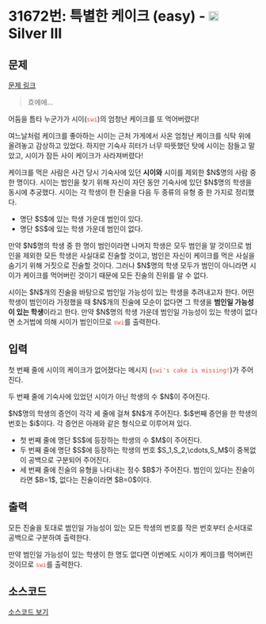# 31672번: 특별한 케이크 (easy) - <img src="https://static.solved.ac/tier_small/8.svg" style="height:20px" /> Silver III

<!-- performance -->

<!-- 문제 제출 후 깃허브에 푸시를 했을 때 제출한 코드의 성능이 입력될 공간입니다.-->

<!-- end -->

## 문제

[문제 링크](https://boj.kr/31672)


<blockquote>
<p>흐에에...</p>
</blockquote>

<p>어둠을 틈타 누군가가 시이(<span style="color:#e74c3c;"><code>swi</code></span>)의 엄청난 케이크를 또 먹어버렸다!</p>

<p>여느날처럼 케이크를 좋아하는 시이는 근처 가게에서 사온 엄청난 케이크를 식탁 위에 올려놓고 감상하고 있었다. 하지만 기숙사 히터가 너무 따뜻했던 탓에 시이는 잠들고 말았고, 시이가 잠든 사이 케이크가 사라져버렸다!</p>

<p>케이크를 먹은 사람은 사건 당시 기숙사에 있던 <strong>시이와</strong> 시이를 제외한 $N$명의 사람 중 한 명이다. 시이는 범인을 찾기 위해 자신이 자던 동안 기숙사에 있던 $N$명의 학생을 동시에 추궁했다. 시이는 각 학생이 한 진술을 다음 두 종류의 유형 중 한 가지로 정리했다.</p>

<ul>
<li>명단 $S$에 있는 학생 가운데 범인이 있다.</li>
<li>명단 $S$에 있는 학생 가운데 범인이 없다.</li>
</ul>

<p>만약 $N$명의 학생 중 한 명이 범인이라면 나머지 학생은 모두 범인을 알 것이므로 범인을 제외한 모든 학생은 사실대로 진술할 것이고, 범인은 자신이 케이크를 먹은 사실을 숨기기 위해 거짓으로 진술할 것이다. 그러나 $N$명의 학생 모두가 범인이 아니라면 시이가 케이크를 먹어버린 것이기 때문에 모든 진술의 진위를 알 수 없다.</p>

<p>시이는 $N$개의 진술을 바탕으로 범인일 가능성이 있는 학생을 추려내고자 한다. 어떤 학생이 범인이라 가정했을 때 $N$개의 진술에 모순이 없다면 그 학생을 <strong>범인일 가능성이 있는 학생</strong>이라고 한다. 만약 $N$명의 학생 가운데 범인일 가능성이 있는 학생이 없다면 소거법에 의해 시이가 범인이므로 <span style="color:#e74c3c;"><code>swi</code></span>를 출력한다.</p>



## 입력


<p>첫 번째 줄에 시이의 케이크가 없어졌다는 메시지 (<span style="color:#e74c3c;"><code>swi's cake is missing!</code></span>)가 주어진다. </p>

<p>두 번째 줄에  기숙사에 있었던 시이가 아닌 학생의 수 $N$이 주어진다.</p>

<p>$N$명의 학생의 증언이 각각 세 줄에 걸쳐 $N$개 주어진다. $i$번째 증언을 한 학생의 번호는 $i$이다. 각 증언은 아래와 같은 형식으로 이루어져 있다.</p>

<ul>
<li>첫 번째 줄에 명단 $S$에 등장하는 학생의 수 $M$이 주어진다.</li>
<li>두 번째 줄에 명단 $S$에 등장하는 학생의 번호 $S_1,S_2,\cdots,S_M$이 중복없이 공백으로 구분되어 주어진다.</li>
<li>세 번째 줄에 진술의 유형을 나타내는 정수 $B$가 주어진다. 범인이 있다는 진술이라면 $B=1$, 없다는 진술이라면 $B=0$이다.</li>
</ul>



## 출력


<p>모든 진술을 토대로 범인일 가능성이 있는 모든 학생의 번호를 작은 번호부터 순서대로 공백으로 구분하여 출력한다.</p>

<p>만약 범인일 가능성이 있는 학생이 한 명도 없다면 이번에도 시이가 케이크를 먹어버린 것이므로 <span style="color:#e74c3c;"><code>swi</code></span>를 출력한다.</p>



## 소스코드

[소스코드 보기](특별한%20케이크%20(easy).cpp)